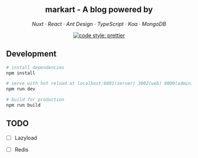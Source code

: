 <h2 align="center">markart - A blog powered by</h2>

<p align="center">
  <em>
  Nuxt
  · React
  · Ant Design
  · TypeScript
  · Koa
  · MongoDB
  </em>
</p>

<p align="center">
  <a href="#badge">
    <img alt="code style: prettier" src="https://img.shields.io/badge/code_style-prettier-ff69b4.svg?longCache=true&style=for-the-badge">
  </a>
</p>

## Development

``` bash
# install dependencies
npm install

# serve with hot reload at localhost:8001(server) 3002(web) 8000(admin)
npm run dev

# build for production
npm run build
```

## TODO

- [ ] Lazyload
- [ ] Redis

 
